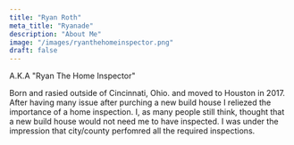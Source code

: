 ```yaml
---
title: "Ryan Roth"
meta_title: "Ryanade"
description: "About Me"
image: "/images/ryanthehomeinspector.png"
draft: false
---
```

A.K.A "Ryan The Home Inspector"

Born and rasied outside of Cincinnati, Ohio. and moved to Houston in 2017. After having many issue after purching a new build house I reliezed the importance of a home inspection. I, as many people still think, thought that a new build house would not need me to have inspected. I was under the impression that city/county perfomred all the required inspections. 